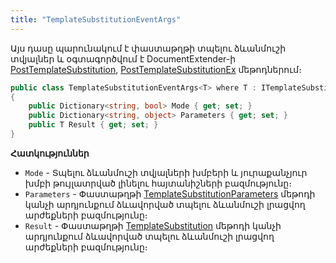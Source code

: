 ```yaml
---
title: "TemplateSubstitutionEventArgs" 
---
```


Այս դասը պարունակում է փաստաթղթի տպելու ձևանմուշի տվյալներ և օգտագործվում է DocumentExtender-ի [PostTemplateSubstitution](../../definitions/document_extender/PostTemplateSubstitution.md), [PostTemplateSubstitutionEx](../../definitions/document_extender/PostTemplateSubstitutionEx.md) մեթոդներում։

```c#
public class TemplateSubstitutionEventArgs<T> where T : ITemplateSubstitution
{
    public Dictionary<string, bool> Mode { get; set; }
    public Dictionary<string, object> Parameters { get; set; }
    public T Result { get; set; }
}
```

**Հատկություններ**

* `Mode` - Տպելու ձևանմուշի տվյալների խմբերի և յուրաքանչյուր խմբի թույլատրված լինելու հայտանիշների բազմությունը։
* `Parameters` - Փաստաթղթի [TemplateSubstitutionParameters](https://armsoft.github.io/as4x-docs/HTM/ProgrGuide/ScriptProcs/TemplateSubstitutionParameters.html) մեթոդի կանչի արդյունքում ձևավորված տպելու ձևանմուշի լրացվող արժեքների բազմությունը։
* `Result` - Փաստաթղթի [TemplateSubstitution](../../../server_api/definitions/document/TemplateSubstitution.md) մեթոդի կանչի արդյունքում ձևավորված տպելու ձևանմուշի լրացվող արժեքների բազմությունը։
